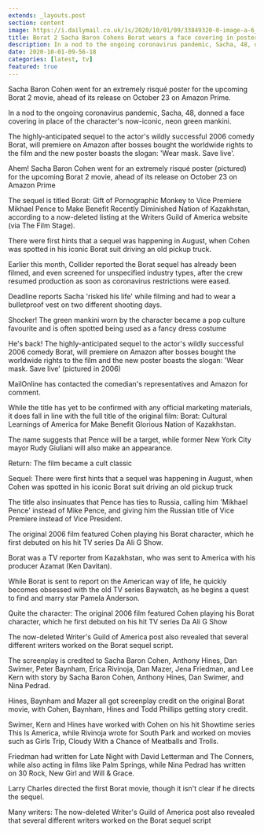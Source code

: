 ```yaml
---
extends: _layouts.post
section: content
image: https://i.dailymail.co.uk/1s/2020/10/01/09/33849320-0-image-a-6_1601541440945.jpg 
title: Borat 2 Sacha Baron Cohens Borat wears a face covering in poster for sequel 
description: In a nod to the ongoing coronavirus pandemic, Sacha, 48, donned a face covering in place of the characters now-iconic, neon green mankini 
date: 2020-10-01-09-56-18 
categories: [latest, tv] 
featured: true 
--- 
```

Sacha Baron Cohen went for an extremely risqué poster for the upcoming Borat 2 movie, ahead of its release on October 23 on Amazon Prime. 

In a nod to the ongoing coronavirus pandemic, Sacha, 48, donned a face covering in place of the character's now-iconic, neon green mankini. 

The highly-anticipated sequel to the actor's wildly successful 2006 comedy Borat, will premiere on Amazon after bosses bought the worldwide rights to the film and the new poster boasts the slogan: 'Wear mask. Save live'.  

Ahem! Sacha Baron Cohen went for an extremely risqué poster (pictured) for the upcoming Borat 2 movie, ahead of its release on October 23 on Amazon Prime 

The sequel is titled Borat: Gift of Pornographic Monkey to Vice Premiere Mikhael Pence to Make Benefit Recently Diminished Nation of Kazakhstan, according to a now-deleted listing at the Writers Guild of America website (via The Film Stage). 

There were first hints that a sequel was happening in August, when Cohen was spotted in his iconic Borat suit driving an old pickup truck.

 Earlier this month, Collider reported the Borat sequel has already been filmed, and even screened for unspecified industry types, after the crew resumed production as soon as coronavirus restrictions were eased. 

Deadline reports Sacha 'risked his life' while filming and had to wear a bulletproof vest on two different shooting days.

Shocker! The green mankini worn by the character became a pop culture favourite and is often spotted being used as a fancy dress costume  

He's back! The highly-anticipated sequel to the actor's wildly successful 2006 comedy Borat, will premiere on Amazon after bosses bought the worldwide rights to the film and the new poster boasts the slogan: 'Wear mask. Save live' (pictured in 2006)

MailOnline has contacted the comedian's representatives and Amazon for comment.  

While the title has yet to be confirmed with any official marketing materials, it does fall in line with the full title of the original film: Borat: Cultural Learnings of America for Make Benefit Glorious Nation of Kazakhstan.  

The name suggests that Pence will be a target, while former New York City mayor Rudy Giuliani will also make an appearance. 

Return: The film became a cult classic

Sequel: There were first hints that a sequel was happening in August, when Cohen was spotted in his iconic Borat suit driving an old pickup truck 

The title also insinuates that Pence has ties to Russia, calling him 'Mikhael Pence' instead of Mike Pence, and giving him the Russian title of Vice Premiere instead of Vice President.

The original 2006 film featured Cohen playing his Borat character, which he first debuted on his hit TV series Da Ali G Show.

Borat was a TV reporter from Kazakhstan, who was sent to America with his producer Azamat (Ken Davitan).

While Borat is sent to report on the American way of life, he quickly becomes obsessed with the old TV series Baywatch, as he begins a quest to find and marry star Pamela Anderson. 

Quite the character: The original 2006 film featured Cohen playing his Borat character, which he first debuted on his hit TV series Da Ali G Show

The now-deleted Writer's Guild of America post also revealed that several different writers worked on the Borat sequel script.

The screenplay is credited to Sacha Baron Cohen, Anthony Hines, Dan Swimer, Peter Baynham, Erica Rivinoja, Dan Mazer, Jena Friedman, and Lee Kern with story by Sacha Baron Cohen, Anthony Hines, Dan Swimer, and Nina Pedrad.

Hines, Baynham and Mazer all got screenplay credit on the original Borat movie, with Cohen, Baynham, Hines and Todd Phillips getting story credit.

Swimer, Kern and Hines have worked with Cohen on his hit Showtime series This Is America, while Rivinoja wrote for South Park and worked on movies such as Girls Trip, Cloudy With a Chance of Meatballs and Trolls.

Friedman had written for Late Night with David Letterman and The Conners, while also acting in films like Palm Springs, while Nina Pedrad has written on 30 Rock, New Girl and Will & Grace.  

Larry Charles directed the first Borat movie, though it isn't clear if he directs the sequel. 

Many writers: The now-deleted Writer's Guild of America post also revealed that several different writers worked on the Borat sequel script

